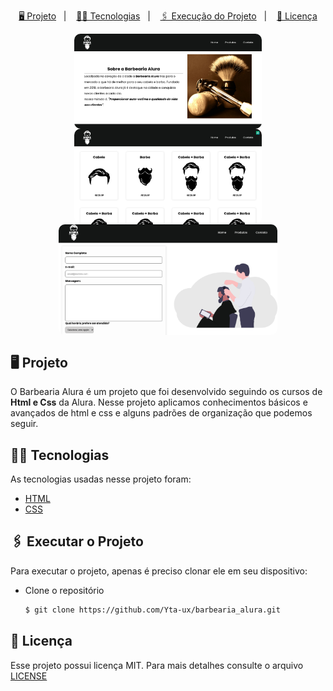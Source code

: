 <p align="center">
    <a href="#-projeto">🖥 Projeto</a>&nbsp;&nbsp;&nbsp;|&nbsp;&nbsp;&nbsp;
    <a href="#-tecnologias">👨‍💻 Tecnologias</a>&nbsp;&nbsp;&nbsp;|&nbsp;&nbsp;&nbsp;
    <a href="#-executar-o-projeto">🖇 Execução do Projeto</a>&nbsp;&nbsp;&nbsp;|&nbsp;&nbsp;&nbsp;
    <a href="#-licença">📃 Licença</a>
</p>
<div style="display: flex; flex-direction: row; justify-content: center; align-items: center; flex-wrap: wrap"  align="center">
    <img width="300" style="border-radius: 10px" height="auto" alt="Página principal da barbearia alura" src=".github/home.png"/>
     <img width="300" style="border-radius: 10px" height="auto" alt="Página de produtos da barbearia alura" src=".github/products.png"/>
    <img width="350" style="border-radius: 10px" height="auto" alt="Página de contato da barbearia alura" src=".github/contact.png"/>
</div>


## 🖥 Projeto
O Barbearia Alura é um projeto que foi desenvolvido seguindo os cursos de **Html e Css** da Alura. Nesse projeto aplicamos conhecimentos básicos e avançados de html e css e alguns padrões de organização que podemos seguir.

## 👨‍💻 Tecnologias
As tecnologias usadas nesse projeto foram:
- [HTML](https://developer.mozilla.org/en-US/docs/Web/HTML)
- [CSS](https://developer.mozilla.org/en-US/docs/Web/CSS)

## 🖇 Executar o Projeto
Para executar o projeto, apenas é preciso clonar ele em seu dispositivo:

- Clone o repositório
    ```bash
    $ git clone https://github.com/Yta-ux/barbearia_alura.git
    ```

##  📃 Licença
Esse projeto possui licença MIT. Para mais detalhes consulte o arquivo [LICENSE](LICENSE.md)